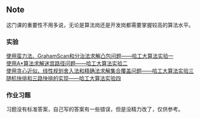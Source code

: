 ## Note
这门课的重要性不用多说，无论是算法岗还是开发岗都需要掌握较高的算法水平。

### 实验
[使用蛮力法、GrahamScan和分治法求解凸包问题——哈工大算法实验一](https://github.com/HuiyanWen/convex_hull)
<br>[使用A*算法求解迷宫路径问题——哈工大算法实验二](https://github.com/HuiyanWen/Maze_Astar)
<br>[使用贪心近似、线性规划舍入法和精确法求解集合覆盖问题——哈工大算法实验三](https://github.com/HuiyanWen/Set_covering_problem)
<br>[随机快排和三路快排的实现——哈工大算法实验四](https://github.com/HuiyanWen/quicksort)
### 作业习题
习题没有标准答案，自己写的答案有一些错误，但是没精力改了，仅供参考。
